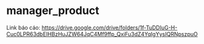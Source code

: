 # manager_product
Link báo cáo: https://drive.google.com/drive/folders/1f-TuDDIuG-H-Cuc0LPR63dbEIHBzHuJZW64JqC4Mf9ffp_QxiFu3dZ4YqIgYysIQRNpszpuO
